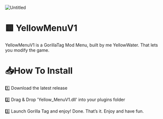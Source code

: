 
![Untitled](https://github.com/user-attachments/assets/d7926965-51fd-4046-bf11-05f14c4a49a3)
# 🟨 YellowMenuV1
YellowMenuV1 is a GorillaTag Mod Menu, built by me YellowWater. That lets you modify the game.

# 📥How To Install
1️⃣ Download the latest release

2️⃣ Drag & Drop 'Yellow_MenuV1.dll' into your plugins folder

3️⃣ Launch Gorilla Tag and enjoy! Done. That’s it. Enjoy and have fun.
